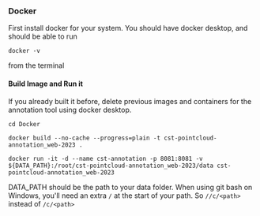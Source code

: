 ### Docker

First install docker for your system. You should have docker desktop, and should be able to run 
```
docker -v
```

from the terminal

#### Build Image and Run it

If you already built it before, delete previous images and containers for the annotation tool using docker desktop.
```
cd Docker

docker build --no-cache --progress=plain -t cst-pointcloud-annotation_web-2023 .

docker run -it -d --name cst-annotation -p 8081:8081 -v ${DATA_PATH}:/root/cst-pointcloud-annotation_web-2023/data cst-pointcloud-annotation_web-2023

```

DATA_PATH should be the path to your data folder. 
When using git bash on Windows, you'll need an extra ```/``` at the start of your path. 
So ```//c/<path>``` instead of ```/c/<path>```
